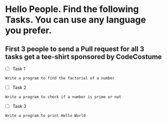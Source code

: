 # Hello People. Find the following Tasks. You can use any language you prefer.
## First 3 people to send a Pull request for all 3 tasks get a tee-shirt sponsored by CodeCostume
- [ ] Task 1
```
Write a program to find the factorial of a number
```
- [ ] Task 2
```
Write a program to check if a number is prime or not
```
- [ ] Task 3
```
Write a program to print Hello World
```
